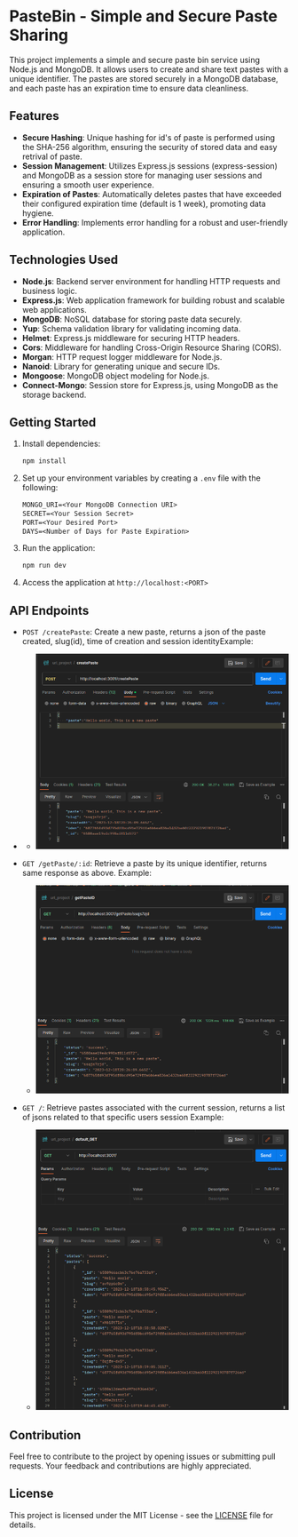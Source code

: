 # PasteBin - Simple and Secure Paste Sharing

This project implements a simple and secure paste bin service using Node.js and MongoDB. It allows users to create and share text pastes with a unique identifier. The pastes are stored securely in a MongoDB database, and each paste has an expiration time to ensure data cleanliness.

## Features

- **Secure Hashing**: Unique hashing for id's of paste is performed using the SHA-256 algorithm, ensuring the security of stored data and easy retrival of paste.
- **Session Management**: Utilizes Express.js sessions (express-session) and MongoDB as a session store for managing user sessions and ensuring a smooth user experience.
- **Expiration of Pastes**: Automatically deletes pastes that have exceeded their configured expiration time (default is 1 week), promoting data hygiene.
- **Error Handling**: Implements error handling for a robust and user-friendly application.

## Technologies Used

- **Node.js**: Backend server environment for handling HTTP requests and business logic.
- **Express.js**: Web application framework for building robust and scalable web applications.
- **MongoDB**: NoSQL database for storing paste data securely.
- **Yup**: Schema validation library for validating incoming data.
- **Helmet**: Express.js middleware for securing HTTP headers.
- **Cors**: Middleware for handling Cross-Origin Resource Sharing (CORS).
- **Morgan**: HTTP request logger middleware for Node.js.
- **Nanoid**: Library for generating unique and secure IDs.
- **Mongoose**: MongoDB object modeling for Node.js.
- **Connect-Mongo**: Session store for Express.js, using MongoDB as the storage backend.

## Getting Started

1. Install dependencies:

   ```bash
   npm install
   ```
2. Set up your environment variables by creating a `.env` file with the following:

   ```env
   MONGO_URI=<Your MongoDB Connection URI>
   SECRET=<Your Session Secret>
   PORT=<Your Desired Port>
   DAYS=<Number of Days for Paste Expiration>
   ```
3. Run the application:

   ```bash
   npm run dev
   ```
4. Access the application at `http://localhost:<PORT>`

## API Endpoints

- `POST /createPaste`: Create a new paste, returns a json of the paste created, slug(id), time of creation and session identityExample:
- - ![1702931197088.png](./1702931197088.png)


- `GET /getPaste/:id`: Retrieve a paste by its unique identifier, returns same response as above.
  Example:
  - ![1702931263081.png](./1702931263081.png)


- `GET /`: Retrieve pastes associated with the current session, returns a list of jsons related to that specific users session
  Example:
  -  ![1702931418893.png](./1702931418893.png)

## Contribution

Feel free to contribute to the project by opening issues or submitting pull requests. Your feedback and contributions are highly appreciated.

## License

This project is licensed under the MIT License - see the [LICENSE](LICENSE) file for details.
